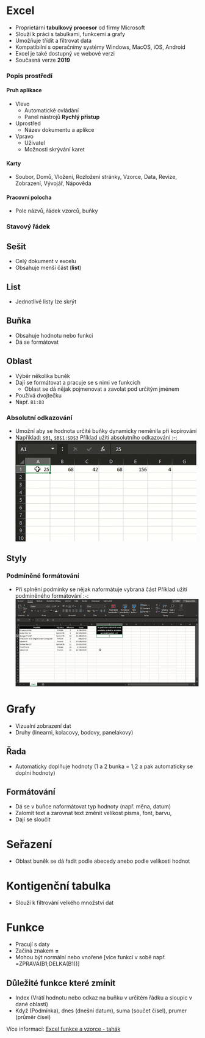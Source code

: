 # Excel
- Proprietární **tabulkový procesor** od firmy Microsoft
- Slouží k práci s tabulkami, funkcemi a grafy
- Umožňuje třídit a filtrovat data
- Kompatibilní s operačnímy systémy Windows, MacOS, iOS, Android
- Excel je také dostupný ve webové verzi
- Současná verze **2019**

### Popis prostředí
#### Pruh aplikace
- Vlevo
  - Automatické ovládání
  - Panel nástrojů **Rychlý přístup**
- Uprostřed
  - Název dokumentu a aplikce 
- Vpravo
  - Uživatel
  - Možnosti skrývání karet
#### Karty
- Soubor, Domů, Vložení, Rozložení stránky, Vzorce, Data, Revize, Zobrazení, Vývojář, Nápověda
#### Pracovní polocha
- Pole názvů, řádek vzorců, buňky
### Stavový řádek

## Sešit
* Celý dokument v excelu
* Obsahuje menší část (**list**)

## List
- Jednotlivé listy lze skrýt

## Buňka
* Obsahuje hodnotu nebo funkci
* Dá se formátovat

## Oblast
* Výběr několika buněk
* Dají se formátovat a pracuje se s nimi ve funkcích
  - Oblast se dá nějak pojmenovat a zavolat pod určitým jménem
* Používá dvojtečku
* Např. `B1:D3`

### Absolutní odkazování
* Umožní aby se hodnota určité buňky dynamicky neměnila při kopírování
* Například: `$B1`, `$B$1:$D$3`
  Příklad užití absolutního odkazování
  :-:
  <img src="images/excel-absolutni-odkazovani.gif" alt="Absolutní odkazování"></img>

## Styly
### Podmíněné formátování
* Při splnění podmínky se nějak naformátuje vybraná část
  Příklad užití podmíněného formátování
  :-:
  <img src="images/excel-podminene-formatovani-jednoduchy-priklad.gif" alt="Podmíněné formátování"></img>

# Grafy
* Vizualní zobrazení dat
* Druhy (linearni, kolacovy, bodovy, panelakovy)

## Řada
* Automaticky doplňuje hodnoty (1 a 2 bunka = 1;2 a pak automaticky se doplni hodnoty)

## Formátování
* Dá se v buňce naformátovat typ hodnoty (např. měna, datum)
* Zalomit text a zarovnat text změnit velikost písma, font, barvu, 
* Dají se sloučit

# Seřazení
* Oblast buněk se dá řadit podle abecedy anebo podle velikosti hodnot

# Kontigenční tabulka
* Slouží k filtrování velkého množství dat

# Funkce 
* Pracují s daty
* Začíná znakem **=**
* Mohou být normální nebo vnořené [více funkcí v sobě např. =ZPRAVA(B1;DELKA(B1))]

## Důležité funkce které zmínit
* Index (Vrátí hodnotu nebo odkaz na buňku v určitém řádku a sloupic v dané oblasti) 
* Když (Podmínka), dnes (dnešní datum), suma (součet čísel), prumer (průměr čísel)

Více informací: [Excel funkce a vzorce - tahák](Dal%c5%a1%c3%ad%20materi%c3%a1ly/excel-funkce-vzorce-tahak.pdf)
